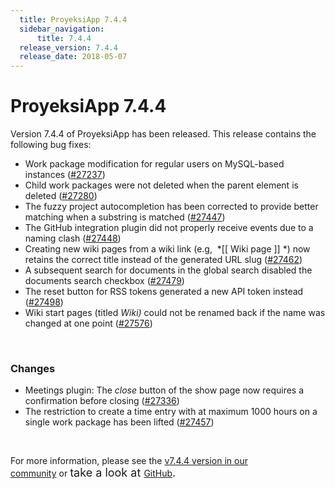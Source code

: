 ```yaml
---
  title: ProyeksiApp 7.4.4
  sidebar_navigation:
      title: 7.4.4
  release_version: 7.4.4
  release_date: 2018-05-07
---
```



# ProyeksiApp 7.4.4

<span class="explanatory-dictionary-highlight" data-definition="explanatory-dictionary-definition-10">Version</span>
7.4.4 of ProyeksiApp has been released. This release contains the
following bug
    fixes:

  - <span class="explanatory-dictionary-highlight" data-definition="explanatory-dictionary-definition-7">Work
    package</span> modification for regular users on MySQL-based
    instances ([\#27237](https://community.proyeksiapp.com/wp/27237))
  - Child work packages were not deleted when the parent element is
    deleted ([\#27280](https://community.proyeksiapp.com/wp/27280))
  - The fuzzy project autocompletion has been corrected to provide
    better matching when a substring is matched
    ([\#27447](https://community.proyeksiapp.com/wp/27447))
  - The GitHub integration plugin did not properly receive events due to
    a naming clash
    ([\#27448](https://community.proyeksiapp.com/wp/27448))
  - Creating new wiki pages from a wiki link (e.g,  *\[\[
    <span class="explanatory-dictionary-highlight" data-definition="explanatory-dictionary-definition-8">Wiki</span>
    page \]\] *) now retains the correct title instead of the generated
    URL slug ([\#27462](https://community.proyeksiapp.com/wp/27462))
  - A subsequent search for documents in the global search disabled the
    documents search checkbox
    ([\#27479](https://community.proyeksiapp.com/wp/27479))
  - The reset button for RSS tokens generated a new API token instead
    ([\#27498](https://community.proyeksiapp.com/wp/27498))
  - <span class="explanatory-dictionary-highlight" data-definition="explanatory-dictionary-definition-8">Wiki</span>
    start pages
    (titled *<span class="explanatory-dictionary-highlight" data-definition="explanatory-dictionary-definition-8">Wiki</span>)*
    could not be renamed back if the name was changed at one point
    ([\#27576](https://community.proyeksiapp.com/wp/27576))

 

### Changes

  - <span class="explanatory-dictionary-highlight" data-definition="explanatory-dictionary-definition-62">Meetings</span>
    plugin: The *close* button of the show page now requires a
    confirmation before closing
    ([\#27336](https://community.proyeksiapp.com/wp/27336))
  - The restriction to create a time entry with at maximum 1000 hours on
    a single work package has been lifted
    ([\#27457](https://community.proyeksiapp.com/wp/27457))

 

For more information, please see the [v7.4.4 version in our
community](https://community.proyeksiapp.com/versions/924) or <span style="font-size: 1.125rem;">take
a look
at </span>[GitHub](https://github.com/opf/proyeksiapp/tree/v7.4.4)<span style="font-size: 1.125rem;">.</span>


